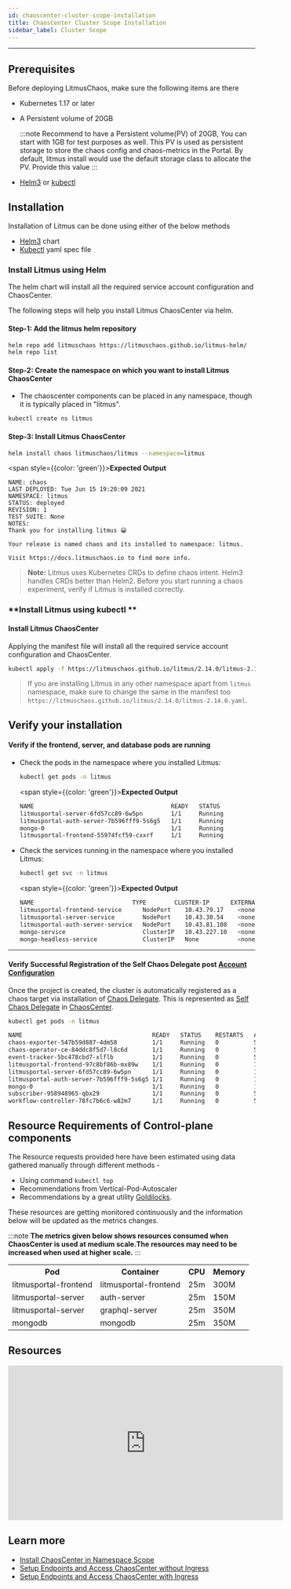 ```yaml
---
id: chaoscenter-cluster-scope-installation
title: ChaosCenter Cluster Scope Installation
sidebar_label: Cluster Scope
---
```


---

## Prerequisites

Before deploying LitmusChaos, make sure the following items are there

- Kubernetes 1.17 or later

- A Persistent volume of 20GB

  :::note
  Recommend to have a Persistent volume(PV) of 20GB, You can start with 1GB for test purposes as well. This PV is used as persistent storage to store the chaos config and chaos-metrics in the Portal. By default, litmus install would use the default storage class to allocate the PV. Provide this value
  :::

- [Helm3](https://v3.helm.sh/) or [kubectl](https://kubernetes.io/docs/tasks/tools/#kubectl)

## Installation

Installation of Litmus can be done using either of the below methods

- [Helm3](#install-litmus-using-helm) chart
- [Kubectl](#install-litmus-using-kubectl) yaml spec file

### Install Litmus using Helm

The helm chart will install all the required service account configuration and ChaosCenter.

The following steps will help you install Litmus ChaosCenter via helm.

#### Step-1: Add the litmus helm repository

```bash
helm repo add litmuschaos https://litmuschaos.github.io/litmus-helm/
helm repo list
```

#### Step-2: Create the namespace on which you want to install Litmus ChaosCenter

- The chaoscenter components can be placed in any namespace, though it is typically placed in "litmus".

```bash
kubectl create ns litmus
```

#### Step-3: Install Litmus ChaosCenter

```bash
helm install chaos litmuschaos/litmus --namespace=litmus
```

<span style={{color: 'green'}}><b>Expected Output</b></span>

```
NAME: chaos
LAST DEPLOYED: Tue Jun 15 19:20:09 2021
NAMESPACE: litmus
STATUS: deployed
REVISION: 1
TEST SUITE: None
NOTES:
Thank you for installing litmus 😀

Your release is named chaos and its installed to namespace: litmus.

Visit https://docs.litmuschaos.io to find more info.
```

> **Note:** Litmus uses Kubernetes CRDs to define chaos intent. Helm3 handles CRDs better than Helm2. Before you start running a chaos experiment, verify if Litmus is installed correctly.

### **Install Litmus using kubectl **

#### **Install Litmus ChaosCenter**

Applying the manifest file will install all the required service account configuration and ChaosCenter.

```bash
kubectl apply -f https://litmuschaos.github.io/litmus/2.14.0/litmus-2.14.0.yaml
```

> If you are installing Litmus in any other namespace apart from `litmus` namespace, make sure to change the same in the manifest too `https://litmuschaos.github.io/litmus/2.14.0/litmus-2.14.0.yaml`.

## **Verify your installation**

#### **Verify if the frontend, server, and database pods are running**

- Check the pods in the namespace where you installed Litmus:

  ```bash
  kubectl get pods -n litmus
  ```

  <span style={{color: 'green'}}><b>Expected Output</b></span>

  ```bash
  NAME                                       READY   STATUS              RESTARTS   AGE
  litmusportal-server-6fd57cc89-6w5pn        1/1     Running              0          57s
  litmusportal-auth-server-7b596fff9-5s6g5   1/1     Running              0          57s
  mongo-0                                    1/1     Running              0          57s
  litmusportal-frontend-55974fcf59-cxxrf     1/1     Running              0          58s
  ```

- Check the services running in the namespace where you installed Litmus:

  ```bash
  kubectl get svc -n litmus
  ```

  <span style={{color: 'green'}}><b>Expected Output</b></span>

  ```bash
  NAME                            TYPE        CLUSTER-IP      EXTERNAL-IP PORT(S)                       AGE
  litmusportal-frontend-service      NodePort    10.43.79.17    <none>        9091:31846/TCP                  102s
  litmusportal-server-service        NodePort    10.43.30.54    <none>        9002:31245/TCP,8000:32714/TCP   101s
  litmusportal-auth-server-service   NodePort    10.43.81.108   <none>        9003:32618/TCP,3030:31899/TCP   101s
  mongo-service                      ClusterIP   10.43.227.10   <none>        27017/TCP                       101s
  mongo-headless-service             ClusterIP   None           <none>        27017/TCP                       101s
  ```

---

#### **Verify Successful Registration of the Self Chaos Delegate post [Account Configuration](setup-without-ingress)**

Once the project is created, the cluster is automatically registered as a chaos target via installation of [Chaos Delegate](../getting-started/resources.md#chaosagents). This is represented as [Self Chaos Delegate](../getting-started/resources.md#types-of-chaosagents) in [ChaosCenter](../getting-started/resources.md#chaoscenter).

```bash
kubectl get pods -n litmus
```

```bash
NAME                                     READY   STATUS    RESTARTS   AGE
chaos-exporter-547b59d887-4dm58          1/1     Running   0          5m27s
chaos-operator-ce-84ddc8f5d7-l8c6d       1/1     Running   0          5m27s
event-tracker-5bc478cbd7-xlflb           1/1     Running   0          5m28s
litmusportal-frontend-97c8bf86b-mx89w    1/1     Running   0          15m
litmusportal-server-6fd57cc89-6w5pn      1/1     Running   0          15m
litmusportal-auth-server-7b596fff9-5s6g5 1/1     Running   0          15m
mongo-0                                  1/1     Running   0          15m
subscriber-958948965-qbx29               1/1     Running   0          5m30s
workflow-controller-78fc7b6c6-w82m7      1/1     Running   0          5m32s
```

## Resource Requirements of Control-plane components

The Resource requests provided here have been estimated using data gathered manually through different methods -

- Using command `kubectl top`
- Recommendations from Vertical-Pod-Autoscaler
- Recommendations by a great utility [Goldilocks](https://github.com/FairwindsOps/goldilocks).

These resources are getting monitored continuously and the information below will be updated as the metrics changes.

:::note
**The metrics given below shows resources consumed when ChaosCenter is used at medium scale.The resources may need to be increased when used at higher scale.**
:::

<table>
   <tr>
      <th>Pod</th>
      <th>Container</th>
      <th>CPU</th>
      <th>Memory</th>
   </tr>
   <tr>
   <td>litmusportal-frontend</td>
   <td>litmusportal-frontend</td>
   <td>25m</td>
   <td>300M</td>
   </tr>
   <tr>
   <td>litmusportal-server</td>
   <td>auth-server</td>
   <td>25m</td>
   <td>150M</td>
   </tr>
   <tr>
   <td>litmusportal-server</td>
   <td>graphql-server</td>
   <td>25m</td>
   <td>350M</td>
   </tr>
   <tr>
   <td>mongodb</td>
   <td>mongodb</td>
   <td>25m</td>
   <td>350M</td>
   </tr>
</table>

## Resources

<iframe width="560" height="315" src="https://www.youtube.com/embed/rOrKegj5ePI" frameborder="0" allow="accelerometer; autoplay; clipboard-write; encrypted-media; gyroscope; picture-in-picture" allowfullscreen></iframe>

## Learn more

- [Install ChaosCenter in Namespace Scope](chaoscenter-namespace-scope-installation.md)
- [Setup Endpoints and Access ChaosCenter without Ingress](setup-without-ingress.md)
- [Setup Endpoints and Access ChaosCenter with Ingress](setup-with-ingress.md)
